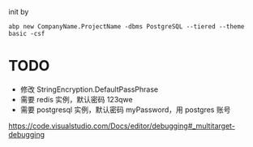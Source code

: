 init by

```
abp new CompanyName.ProjectName -dbms PostgreSQL --tiered --theme basic -csf
```



# TODO

- 修改 StringEncryption.DefaultPassPhrase
- 需要 redis 实例，默认密码 123qwe
- 需要 postgresql 实例，默认密码 myPassword，用 postgres 账号


https://code.visualstudio.com/Docs/editor/debugging#_multitarget-debugging
